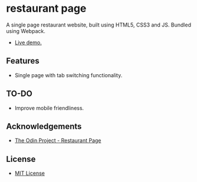 # restaurant page
A single page restaurant website, built using HTML5, CSS3 and JS. Bundled using Webpack.
- [Live demo.](https://tmcerlean.github.io/tic-tac-toe/)

## Features
- Single page with tab switching functionality.

## TO-DO
- Improve mobile friendliness.

## Acknowledgements
- [The Odin Project - Restaurant Page](https://www.theodinproject.com/courses/javascript/lessons/restaurant-page)

## License
- [MIT License](https://opensource.org/licenses/MIT)
